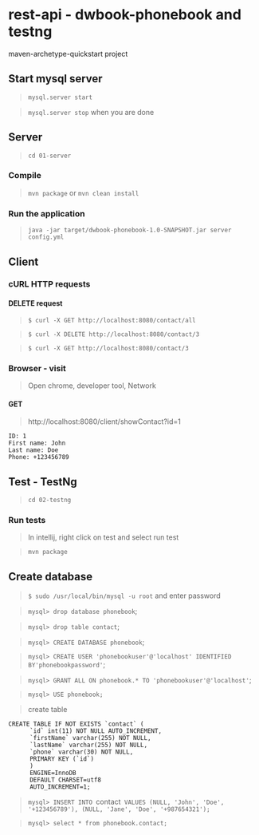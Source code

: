 # rest-api - dwbook-phonebook and testng

maven-archetype-quickstart project

## Start mysql server

> `mysql.server start`

> `mysql.server stop` when you are done

## Server

> `cd 01-server`

### Compile

> `mvn package` or `mvn clean install`

### Run the application

> `java -jar target/dwbook-phonebook-1.0-SNAPSHOT.jar server config.yml`

## Client

### cURL HTTP requests

#### DELETE request

> `$ curl -X GET http://localhost:8080/contact/all`

> `$ curl -X DELETE http://localhost:8080/contact/3`

> `$ curl -X GET http://localhost:8080/contact/3`

### Browser - visit

> Open chrome, developer tool, Network

#### GET

> http://localhost:8080/client/showContact?id=1

```
ID: 1
First name: John
Last name: Doe
Phone: +123456789
```

## Test - TestNg

> `cd 02-testng`

### Run tests

> In intellij, right click on test and select run test

> `mvn package`

## Create database

> `$ sudo /usr/local/bin/mysql -u root` and enter password

> `mysql> drop database phonebook`;

> `mysql> drop table contact`;

> `mysql> CREATE DATABASE phonebook`;

> `mysql> CREATE USER 'phonebookuser'@'localhost' IDENTIFIED BY'phonebookpassword'`;

> `mysql> GRANT ALL ON phonebook.* TO 'phonebookuser'@'localhost'`;

> `mysql> USE phonebook;`

> create table

```
CREATE TABLE IF NOT EXISTS `contact` (
      `id` int(11) NOT NULL AUTO_INCREMENT,
      `firstName` varchar(255) NOT NULL,
      `lastName` varchar(255) NOT NULL,
      `phone` varchar(30) NOT NULL,
      PRIMARY KEY (`id`)
      ) 
      ENGINE=InnoDB 
      DEFAULT CHARSET=utf8 
      AUTO_INCREMENT=1;
```

> `mysql> INSERT INTO `contact` VALUES (NULL, 'John', 'Doe', '+123456789'), (NULL, 'Jane', 'Doe', '+987654321');`

> `mysql> select * from phonebook.contact;`

